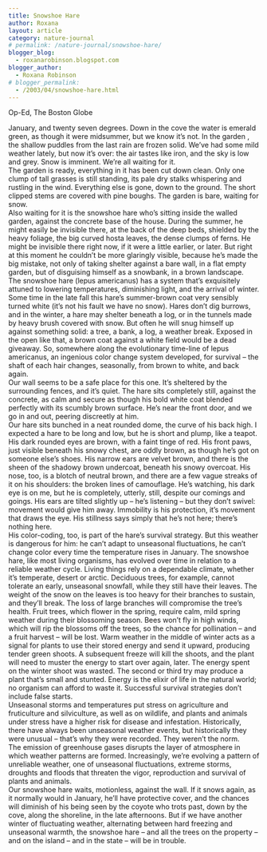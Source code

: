 ```yaml
---
title: Snowshoe Hare
author: Roxana
layout: article
category: nature-journal
# permalink: /nature-journal/snowshoe-hare/
blogger_blog:
  - roxanarobinson.blogspot.com
blogger_author:
  - Roxana Robinson
# blogger_permalink:
  - /2003/04/snowshoe-hare.html
---
```

Op-Ed, The Boston Globe

January, and twenty seven degrees. Down in the cove the water is emerald green, as though it were midsummer, but we know it’s not. In the garden , the shallow puddles from the last rain are frozen solid. We’ve had some mild weather lately, but now it’s over: the air tastes like iron, and the sky is low and grey. Snow is imminent. We’re all waiting for it.  
The garden is ready, everything in it has been cut down clean. Only one clump of tall grasses is still standing, its pale dry stalks whispering and rustling in the wind. Everything else is gone, down to the ground. The short clipped stems are covered with pine boughs. The garden is bare, waiting for snow.  
Also waiting for it is the snowshoe hare who’s sitting inside the walled garden, against the concrete base of the house. During the summer, he might easily be invisible there, at the back of the deep beds, shielded by the heavy foliage, the big curved hosta leaves, the dense clumps of ferns. He might be invisible there right now, if it were a little earlier, or later. But right at this moment he couldn’t be more glaringly visible, because he’s made the big mistake, not only of taking shelter against a bare wall, in a flat empty garden, but of disguising himself as a snowbank, in a brown landscape.  
The snowshoe hare (lepus americanus) has a system that’s exquisitely attuned to lowering temperatures, diminishing light, and the arrival of winter. Some time in the late fall this hare’s summer-brown coat very sensibly turned white (it’s not his fault we have no snow). Hares don’t dig burrows, and in the winter, a hare may shelter beneath a log, or in the tunnels made by heavy brush covered with snow. But often he will snug himself up against something solid: a tree, a bank, a log, a weather break. Exposed in the open like that, a brown coat against a white field would be a dead giveaway. So, somewhere along the evolutionary time-line of lepus americanus, an ingenious color change system developed, for survival &#8211; the shaft of each hair changes, seasonally, from brown to white, and back again.  
Our wall seems to be a safe place for this one. It’s sheltered by the surrounding fences, and it’s quiet. The hare sits completely still, against the concrete, as calm and secure as though his bold white coat blended perfectly with its scumbly brown surface. He’s near the front door, and we go in and out, peering discreetly at him.  
Our hare sits bunched in a neat rounded dome, the curve of his back high. I expected a hare to be long and low, but he is short and plump, like a teapot. His dark rounded eyes are brown, with a faint tinge of red. His front paws, just visible beneath his snowy chest, are oddly brown, as though he’s got on someone else’s shoes. His narrow ears are velvet brown, and there is the sheen of the shadowy brown undercoat, beneath his snowy overcoat. His nose, too, is a blotch of neutral brown, and there are a few vague streaks of it on his shoulders: the broken lines of camouflage. He’s watching, his dark eye is on me, but he is completely, utterly, still, despite our comings and goings. His ears are tilted slightly up – he’s listening – but they don’t swivel: movement would give him away. Immobility is his protection, it’s movement that draws the eye. His stillness says simply that he’s not here; there’s nothing here.  
His color-coding, too, is part of the hare’s survival strategy. But this weather is dangerous for him: he can’t adapt to unseasonal fluctuations, he can’t change color every time the temperature rises in January. The snowshoe hare, like most living organisms, has evolved over time in relation to a reliable weather cycle. Living things rely on a dependable climate, whether it’s temperate, desert or arctic. Deciduous trees, for example, cannot tolerate an early, unseasonal snowfall, while they still have their leaves. The weight of the snow on the leaves is too heavy for their branches to sustain, and they’ll break. The loss of large branches will compromise the tree’s health. Fruit trees, which flower in the spring, require calm, mild spring weather during their blossoming season. Bees won’t fly in high winds, which will rip the blossoms off the trees, so the chance for pollination – and a fruit harvest – will be lost. Warm weather in the middle of winter acts as a signal for plants to use their stored energy and send it upward, producing tender green shoots. A subsequent freeze will kill the shoots, and the plant will need to muster the energy to start over again, later. The energy spent on the winter shoot was wasted. The second or third try may produce a plant that’s small and stunted. Energy is the elixir of life in the natural world; no organism can afford to waste it. Successful survival strategies don’t include false starts.  
Unseasonal storms and temperatures put stress on agriculture and fruticulture and silviculture, as well as on wildlife, and plants and animals under stress have a higher risk for disease and infestation. Historically, there have always been unseasonal weather events, but historically they were unusual – that’s why they were recorded. They weren’t the norm.  
The emission of greenhouse gases disrupts the layer of atmosphere in which weather patterns are formed. Increasingly, we’re evolving a pattern of unreliable weather, one of unseasonal fluctuations, extreme storms, droughts and floods that threaten the vigor, reproduction and survival of plants and animals.  
Our snowshoe hare waits, motionless, against the wall. If it snows again, as it normally would in January, he’ll have protective cover, and the chances will diminish of his being seen by the coyote who trots past, down by the cove, along the shoreline, in the late afternoons. But if we have another winter of fluctuating weather, alternating between hard freezing and unseasonal warmth, the snowshoe hare – and all the trees on the property – and on the island – and in the state &#8211; will be in trouble.